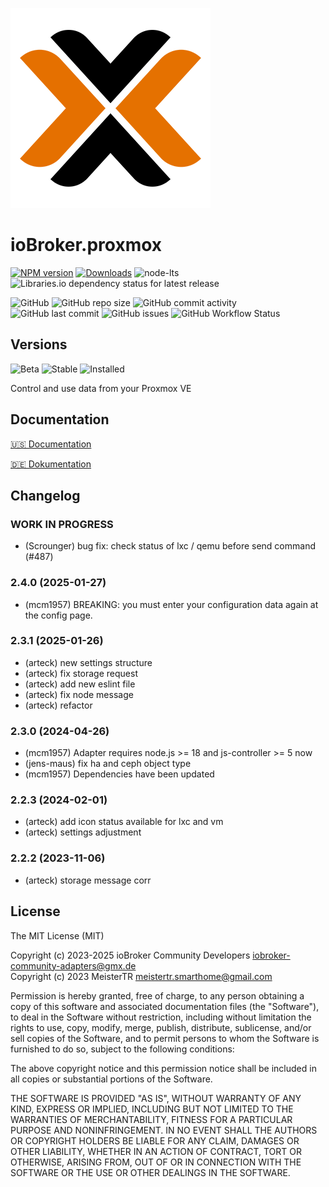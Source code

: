 ![Logo](admin/proxmox.png)

# ioBroker.proxmox

[![NPM version](https://img.shields.io/npm/v/iobroker.proxmox?style=flat-square)](https://www.npmjs.com/package/iobroker.proxmox)
[![Downloads](https://img.shields.io/npm/dm/iobroker.proxmox?label=npm%20downloads&style=flat-square)](https://www.npmjs.com/package/iobroker.proxmox)
![node-lts](https://img.shields.io/node/v-lts/iobroker.proxmox?style=flat-square)
![Libraries.io dependency status for latest release](https://img.shields.io/librariesio/release/npm/iobroker.proxmox?label=npm%20dependencies&style=flat-square)

![GitHub](https://img.shields.io/github/license/iobroker-community-adapters/iobroker.proxmox?style=flat-square)
![GitHub repo size](https://img.shields.io/github/repo-size/iobroker-community-adapters/iobroker.proxmox?logo=github&style=flat-square)
![GitHub commit activity](https://img.shields.io/github/commit-activity/m/iobroker-community-adapters/iobroker.proxmox?logo=github&style=flat-square)
![GitHub last commit](https://img.shields.io/github/last-commit/iobroker-community-adapters/iobroker.proxmox?logo=github&style=flat-square)
![GitHub issues](https://img.shields.io/github/issues/iobroker-community-adapters/iobroker.proxmox?logo=github&style=flat-square)
![GitHub Workflow Status](https://img.shields.io/github/actions/workflow/status/iobroker-community-adapters/iobroker.proxmox/test-and-release.yml?branch=master&logo=github&style=flat-square)

## Versions

![Beta](https://img.shields.io/npm/v/iobroker.proxmox.svg?color=red&label=beta)
![Stable](http://iobroker.live/badges/proxmox-stable.svg)
![Installed](http://iobroker.live/badges/proxmox-installed.svg)

Control and use data from your Proxmox VE

## Documentation

[🇺🇸 Documentation](./docs/en/README.md)

[🇩🇪 Dokumentation](./docs/de/README.md)

## Changelog
<!--
	Placeholder for the next version (at the beginning of the line):
	### **WORK IN PROGRESS**
-->

### **WORK IN PROGRESS**
* (Scrounger) bug fix: check status of lxc / qemu before send command (#487)

### 2.4.0 (2025-01-27)
* (mcm1957) BREAKING: you must enter your configuration data again at the config page.

### 2.3.1 (2025-01-26)
* (arteck) new settings structure
* (arteck) fix storage request
* (arteck) add new eslint file
* (arteck) fix node message
* (arteck) refactor

### 2.3.0 (2024-04-26)
* (mcm1957) Adapter requires node.js >= 18 and js-controller >= 5 now
* (jens-maus) fix ha and ceph object type
* (mcm1957) Dependencies have been updated

### 2.2.3 (2024-02-01)
* (arteck) add icon status available for lxc and vm
* (arteck) settings adjustment

### 2.2.2 (2023-11-06)
* (arteck) storage message corr

## License

The MIT License (MIT)

Copyright (c) 2023-2025 ioBroker Community Developers <iobroker-community-adapters@gmx.de>  
Copyright (c) 2023 MeisterTR <meistertr.smarthome@gmail.com>

Permission is hereby granted, free of charge, to any person obtaining a copy
of this software and associated documentation files (the "Software"), to deal
in the Software without restriction, including without limitation the rights
to use, copy, modify, merge, publish, distribute, sublicense, and/or sell
copies of the Software, and to permit persons to whom the Software is
furnished to do so, subject to the following conditions:

The above copyright notice and this permission notice shall be included in
all copies or substantial portions of the Software.

THE SOFTWARE IS PROVIDED "AS IS", WITHOUT WARRANTY OF ANY KIND, EXPRESS OR
IMPLIED, INCLUDING BUT NOT LIMITED TO THE WARRANTIES OF MERCHANTABILITY,
FITNESS FOR A PARTICULAR PURPOSE AND NONINFRINGEMENT. IN NO EVENT SHALL THE
AUTHORS OR COPYRIGHT HOLDERS BE LIABLE FOR ANY CLAIM, DAMAGES OR OTHER
LIABILITY, WHETHER IN AN ACTION OF CONTRACT, TORT OR OTHERWISE, ARISING FROM,
OUT OF OR IN CONNECTION WITH THE SOFTWARE OR THE USE OR OTHER DEALINGS IN
THE SOFTWARE.
